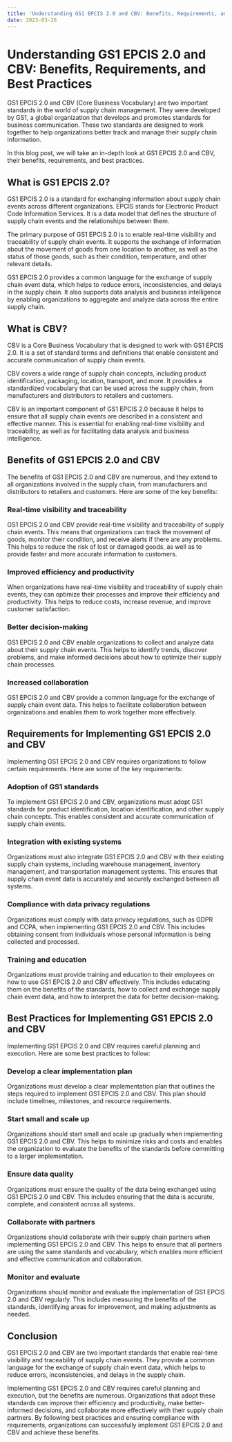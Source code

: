 ```yaml
---
title: 'Understanding GS1 EPCIS 2.0 and CBV: Benefits, Requirements, and Best Practices '
date: 2023-03-26
---
```


# Understanding GS1 EPCIS 2.0 and CBV: Benefits, Requirements, and Best Practices

GS1 EPCIS 2.0 and CBV (Core Business Vocabulary) are two important standards in the world of supply chain management. They were developed by GS1, a global organization that develops and promotes standards for business communication. These two standards are designed to work together to help organizations better track and manage their supply chain information. 

In this blog post, we will take an in-depth look at GS1 EPCIS 2.0 and CBV, their benefits, requirements, and best practices.

## What is GS1 EPCIS 2.0?

GS1 EPCIS 2.0 is a standard for exchanging information about supply chain events across different organizations. EPCIS stands for Electronic Product Code Information Services. It is a data model that defines the structure of supply chain events and the relationships between them. 

The primary purpose of GS1 EPCIS 2.0 is to enable real-time visibility and traceability of supply chain events. It supports the exchange of information about the movement of goods from one location to another, as well as the status of those goods, such as their condition, temperature, and other relevant details. 

GS1 EPCIS 2.0 provides a common language for the exchange of supply chain event data, which helps to reduce errors, inconsistencies, and delays in the supply chain. It also supports data analysis and business intelligence by enabling organizations to aggregate and analyze data across the entire supply chain.

## What is CBV?

CBV is a Core Business Vocabulary that is designed to work with GS1 EPCIS 2.0. It is a set of standard terms and definitions that enable consistent and accurate communication of supply chain events. 

CBV covers a wide range of supply chain concepts, including product identification, packaging, location, transport, and more. It provides a standardized vocabulary that can be used across the supply chain, from manufacturers and distributors to retailers and customers. 

CBV is an important component of GS1 EPCIS 2.0 because it helps to ensure that all supply chain events are described in a consistent and effective manner. This is essential for enabling real-time visibility and traceability, as well as for facilitating data analysis and business intelligence.

## Benefits of GS1 EPCIS 2.0 and CBV

The benefits of GS1 EPCIS 2.0 and CBV are numerous, and they extend to all organizations involved in the supply chain, from manufacturers and distributors to retailers and customers. Here are some of the key benefits:

### Real-time visibility and traceability

GS1 EPCIS 2.0 and CBV provide real-time visibility and traceability of supply chain events. This means that organizations can track the movement of goods, monitor their condition, and receive alerts if there are any problems. This helps to reduce the risk of lost or damaged goods, as well as to provide faster and more accurate information to customers.

### Improved efficiency and productivity

When organizations have real-time visibility and traceability of supply chain events, they can optimize their processes and improve their efficiency and productivity. This helps to reduce costs, increase revenue, and improve customer satisfaction.

### Better decision-making

GS1 EPCIS 2.0 and CBV enable organizations to collect and analyze data about their supply chain events. This helps to identify trends, discover problems, and make informed decisions about how to optimize their supply chain processes. 

### Increased collaboration

GS1 EPCIS 2.0 and CBV provide a common language for the exchange of supply chain event data. This helps to facilitate collaboration between organizations and enables them to work together more effectively. 

## Requirements for Implementing GS1 EPCIS 2.0 and CBV

Implementing GS1 EPCIS 2.0 and CBV requires organizations to follow certain requirements. Here are some of the key requirements:

### Adoption of GS1 standards

To implement GS1 EPCIS 2.0 and CBV, organizations must adopt GS1 standards for product identification, location identification, and other supply chain concepts. This enables consistent and accurate communication of supply chain events.

### Integration with existing systems

Organizations must also integrate GS1 EPCIS 2.0 and CBV with their existing supply chain systems, including warehouse management, inventory management, and transportation management systems. This ensures that supply chain event data is accurately and securely exchanged between all systems.

### Compliance with data privacy regulations

Organizations must comply with data privacy regulations, such as GDPR and CCPA, when implementing GS1 EPCIS 2.0 and CBV. This includes obtaining consent from individuals whose personal information is being collected and processed.

### Training and education

Organizations must provide training and education to their employees on how to use GS1 EPCIS 2.0 and CBV effectively. This includes educating them on the benefits of the standards, how to collect and exchange supply chain event data, and how to interpret the data for better decision-making.

## Best Practices for Implementing GS1 EPCIS 2.0 and CBV

Implementing GS1 EPCIS 2.0 and CBV requires careful planning and execution. Here are some best practices to follow:

### Develop a clear implementation plan

Organizations must develop a clear implementation plan that outlines the steps required to implement GS1 EPCIS 2.0 and CBV. This plan should include timelines, milestones, and resource requirements.

### Start small and scale up

Organizations should start small and scale up gradually when implementing GS1 EPCIS 2.0 and CBV. This helps to minimize risks and costs and enables the organization to evaluate the benefits of the standards before committing to a larger implementation.

### Ensure data quality

Organizations must ensure the quality of the data being exchanged using GS1 EPCIS 2.0 and CBV. This includes ensuring that the data is accurate, complete, and consistent across all systems.

### Collaborate with partners

Organizations should collaborate with their supply chain partners when implementing GS1 EPCIS 2.0 and CBV. This helps to ensure that all partners are using the same standards and vocabulary, which enables more efficient and effective communication and collaboration.

### Monitor and evaluate

Organizations should monitor and evaluate the implementation of GS1 EPCIS 2.0 and CBV regularly. This includes measuring the benefits of the standards, identifying areas for improvement, and making adjustments as needed.

## Conclusion

GS1 EPCIS 2.0 and CBV are two important standards that enable real-time visibility and traceability of supply chain events. They provide a common language for the exchange of supply chain event data, which helps to reduce errors, inconsistencies, and delays in the supply chain. 

Implementing GS1 EPCIS 2.0 and CBV requires careful planning and execution, but the benefits are numerous. Organizations that adopt these standards can improve their efficiency and productivity, make better-informed decisions, and collaborate more effectively with their supply chain partners. By following best practices and ensuring compliance with requirements, organizations can successfully implement GS1 EPCIS 2.0 and CBV and achieve these benefits.
